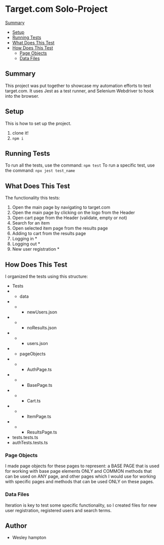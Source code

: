 # Target.com Solo-Project
 [Summary](#summary)
- [Setup](#setup)
- [Running Tests](#running-tests)
- [What Does This Test](#what-does-this-test)
- [How Does This Test](#how-does-this-test)
  - [Page Objects](#page-objects)
  - [Data Files](#data-files)

## Summary

This project was put together to showcase my automation efforts to test target.com. 
It uses Jest as a test runner, and Selenium Webdriver to hook into the browser.

## Setup

This is how to set up the project.
1. clone it!
1. `npm i`

## Running Tests

To run all the tests, use the command: `npm test`
To run a specific test, use the command: `npx jest test_name`

## What Does This Test

The functionality this tests:
1. Open the main page by navigating to target.com
1. Open the main page by clicking on the logo from the Header
1. Open cart page from the Header (validate, empty or not)
1. Search for an item
1. Open selected item page from the results page
1. Adding to cart from the results page
1. Logging in * 
1. Logging out *
1. New user registration *

## How Does This Test

I organized the tests using this structure:
- Tests
- - data
- - - newUsers.json
- - - noResults.json
- - - users.json
- - pageObjects
- - - AuthPage.ts
- - - BasePage.ts
- - - Cart.ts
- - - ItemPage.ts
- - - ResultsPage.ts
- tests.tests.ts
- authTests.tests.ts

### Page Objects

I made page objects for these pages to represent: a BASE PAGE that is used for working with base page elements ONLY and COMMON methods that can be used on ANY page, and other pages which I would use for working with specific pages and methods that can be used ONLY on these pages.

### Data Files

Iteration is key to test some specific functionality, so I created files for new user registration, registered users and search terms.

## Author
- Wesley hampton
